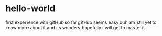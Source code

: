# hello-world
first experience with gitHub
so far gitHub seems easy
buh am still yet to know more about it and its wonders
hopefully i will get to master it
